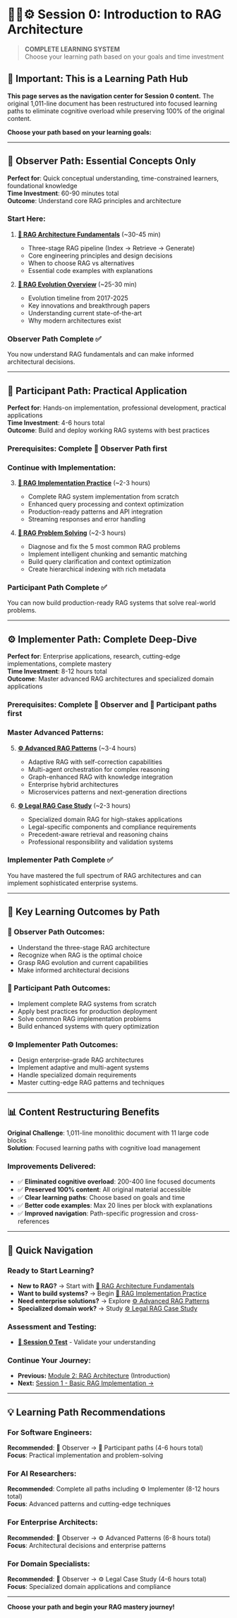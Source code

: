 # 🎯📝⚙️ Session 0: Introduction to RAG Architecture

> **COMPLETE LEARNING SYSTEM**  
> Choose your learning path based on your goals and time investment  

## 🚨 Important: This is a Learning Path Hub

**This page serves as the navigation center for Session 0 content.** The original 1,011-line document has been restructured into focused learning paths to eliminate cognitive overload while preserving 100% of the original content.  

**Choose your path based on your learning goals:**  

---

## 🎯 Observer Path: Essential Concepts Only

**Perfect for**: Quick conceptual understanding, time-constrained learners, foundational knowledge  
**Time Investment**: 60-90 minutes total  
**Outcome**: Understand core RAG principles and architecture  

### Start Here:
1. **[🎯 RAG Architecture Fundamentals](Session0_RAG_Architecture_Fundamentals.md)** (~30-45 min)  
   - Three-stage RAG pipeline (Index → Retrieve → Generate)  
   - Core engineering principles and design decisions  
   - When to choose RAG vs alternatives  
   - Essential code examples with explanations  

2. **[🎯 RAG Evolution Overview](Session0_RAG_Evolution_Overview.md)** (~25-30 min)  
   - Evolution timeline from 2017-2025  
   - Key innovations and breakthrough papers  
   - Understanding current state-of-the-art  
   - Why modern architectures exist  

### Observer Path Complete ✅
You now understand RAG fundamentals and can make informed architectural decisions.  

---

## 📝 Participant Path: Practical Application

**Perfect for**: Hands-on implementation, professional development, practical applications  
**Time Investment**: 4-6 hours total  
**Outcome**: Build and deploy working RAG systems with best practices  

### Prerequisites: Complete 🎯 Observer Path first

### Continue with Implementation:
3. **[📝 RAG Implementation Practice](Session0_RAG_Implementation_Practice.md)** (~2-3 hours)  
   - Complete RAG system implementation from scratch  
   - Enhanced query processing and context optimization  
   - Production-ready patterns and API integration  
   - Streaming responses and error handling  

4. **[📝 RAG Problem Solving](Session0_RAG_Problem_Solving.md)** (~2-3 hours)  
   - Diagnose and fix the 5 most common RAG problems  
   - Implement intelligent chunking and semantic matching  
   - Build query clarification and context optimization  
   - Create hierarchical indexing with rich metadata  

### Participant Path Complete ✅
You can now build production-ready RAG systems that solve real-world problems.  

---

## ⚙️ Implementer Path: Complete Deep-Dive

**Perfect for**: Enterprise applications, research, cutting-edge implementations, complete mastery  
**Time Investment**: 8-12 hours total  
**Outcome**: Master advanced RAG architectures and specialized domain applications  

### Prerequisites: Complete 🎯 Observer and 📝 Participant paths first

### Master Advanced Patterns:
5. **[⚙️ Advanced RAG Patterns](Session0_Advanced_RAG_Patterns.md)** (~3-4 hours)  
   - Adaptive RAG with self-correction capabilities  
   - Multi-agent orchestration for complex reasoning  
   - Graph-enhanced RAG with knowledge integration  
   - Enterprise hybrid architectures  
   - Microservices patterns and next-generation directions  

6. **[⚙️ Legal RAG Case Study](Session0_Legal_RAG_Case_Study.md)** (~2-3 hours)  
   - Specialized domain RAG for high-stakes applications  
   - Legal-specific components and compliance requirements  
   - Precedent-aware retrieval and reasoning chains  
   - Professional responsibility and validation systems  

### Implementer Path Complete ✅
You have mastered the full spectrum of RAG architectures and can implement sophisticated enterprise systems.  

---

## 🎯 Key Learning Outcomes by Path

### 🎯 Observer Path Outcomes:
- Understand the three-stage RAG architecture  
- Recognize when RAG is the optimal choice  
- Grasp RAG evolution and current capabilities  
- Make informed architectural decisions  

### 📝 Participant Path Outcomes:
- Implement complete RAG systems from scratch  
- Apply best practices for production deployment  
- Solve common RAG implementation problems  
- Build enhanced systems with query optimization  

### ⚙️ Implementer Path Outcomes:
- Design enterprise-grade RAG architectures  
- Implement adaptive and multi-agent systems  
- Handle specialized domain requirements  
- Master cutting-edge RAG patterns and techniques  

---

## 📊 Content Restructuring Benefits

**Original Challenge**: 1,011-line monolithic document with 11 large code blocks  
**Solution**: Focused learning paths with cognitive load management  

### Improvements Delivered:
- ✅ **Eliminated cognitive overload**: 200-400 line focused documents  
- ✅ **Preserved 100% content**: All original material accessible  
- ✅ **Clear learning paths**: Choose based on goals and time  
- ✅ **Better code examples**: Max 20 lines per block with explanations  
- ✅ **Improved navigation**: Path-specific progression and cross-references  

---

## 🧭 Quick Navigation

### Ready to Start Learning?
- **New to RAG?** → Start with [🎯 RAG Architecture Fundamentals](Session0_RAG_Architecture_Fundamentals.md)  
- **Want to build systems?** → Begin [📝 RAG Implementation Practice](Session0_RAG_Implementation_Practice.md)  
- **Need enterprise solutions?** → Explore [⚙️ Advanced RAG Patterns](Session0_Advanced_RAG_Patterns.md)  
- **Specialized domain work?** → Study [⚙️ Legal RAG Case Study](Session0_Legal_RAG_Case_Study.md)  

### Assessment and Testing:
- **[📝 Session 0 Test](Session0_Test_Solutions.md)** - Validate your understanding  

### Continue Your Journey:
- **Previous:** [Module 2: RAG Architecture](index.md) (Introduction)  
- **Next:** [Session 1 - Basic RAG Implementation →](Session1_Basic_RAG_Implementation.md)  

---

## 💡 Learning Path Recommendations

### For Software Engineers:
**Recommended**: 🎯 Observer → 📝 Participant paths (4-6 hours total)  
**Focus**: Practical implementation and problem-solving  

### For AI Researchers:
**Recommended**: Complete all paths including ⚙️ Implementer (8-12 hours total)  
**Focus**: Advanced patterns and cutting-edge techniques  

### For Enterprise Architects:
**Recommended**: 🎯 Observer → ⚙️ Advanced Patterns (6-8 hours total)  
**Focus**: Architectural decisions and enterprise patterns  

### For Domain Specialists:
**Recommended**: 🎯 Observer → ⚙️ Legal Case Study (4-6 hours total)  
**Focus**: Specialized domain applications and compliance  

---

**Choose your path and begin your RAG mastery journey!**
